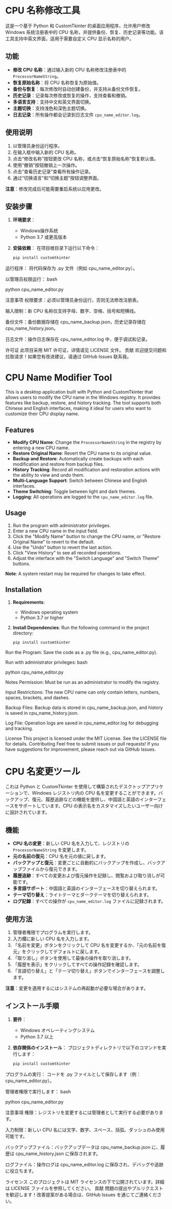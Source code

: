 # CPU 名称修改工具

这是一个基于 Python 和 CustomTkinter 的桌面应用程序，允许用户修改 Windows 系统注册表中的 CPU 名称，并提供备份、恢复、历史记录等功能。该工具支持中英文界面，适用于需要自定义 CPU 显示名称的用户。

## 功能

- **修改 CPU 名称**：通过输入新的 CPU 名称修改注册表中的 `ProcessorNameString`。
- **恢复原始名称**：将 CPU 名称恢复为原始值。
- **备份与恢复**：每次修改时自动创建备份，并支持从备份文件恢复。
- **历史记录**：记录每次修改或恢复的操作，支持查看和撤销。
- **多语言支持**：支持中文和英文界面切换。
- **主题切换**：支持浅色和深色主题切换。
- **日志记录**：所有操作都会记录到日志文件 `cpu_name_editor.log`。

## 使用说明

1. 以管理员身份运行程序。
2. 在输入框中输入新的 CPU 名称。
3. 点击“修改名称”按钮更改 CPU 名称，或点击“恢复原始名称”恢复默认值。
4. 使用“撤销”按钮撤销上一次操作。
5. 点击“查看历史记录”查看所有操作记录。
6. 通过“切换语言”和“切换主题”按钮调整界面。

**注意**：修改完成后可能需要重启系统以应用更改。

## 安装步骤

1. **环境要求**：
   - Windows操作系统
   - Python 3.7 或更高版本

2. **安装依赖**：
   在项目根目录下运行以下命令：
   ```bash
   pip install customtkinter

运行程序：
将代码保存为 .py 文件（例如 cpu_name_editor.py）。

以管理员权限运行：
bash

python cpu_name_editor.py

注意事项
权限要求：必须以管理员身份运行，否则无法修改注册表。

输入限制：新 CPU 名称仅支持字母、数字、空格、括号和短横线。

备份文件：备份数据存储在 cpu_name_backup.json，历史记录存储在 cpu_name_history.json。

日志文件：操作日志保存在 cpu_name_editor.log 中，便于调试和记录。

许可证
此项目采用 MIT 许可证，详情请见 LICENSE 文件。
贡献
欢迎提交问题和拉取请求！如果您有改进建议，请通过 GitHub Issues 联系我。

# CPU Name Modifier Tool

This is a desktop application built with Python and CustomTkinter that allows users to modify the CPU name in the Windows registry. It provides features like backup, restore, and history tracking. The tool supports both Chinese and English interfaces, making it ideal for users who want to customize their CPU display name.

## Features

- **Modify CPU Name**: Change the `ProcessorNameString` in the registry by entering a new CPU name.
- **Restore Original Name**: Revert the CPU name to its original value.
- **Backup and Restore**: Automatically create backups with each modification and restore from backup files.
- **History Tracking**: Record all modification and restoration actions with the ability to view and undo them.
- **Multi-Language Support**: Switch between Chinese and English interfaces.
- **Theme Switching**: Toggle between light and dark themes.
- **Logging**: All operations are logged to the `cpu_name_editor.log` file.

## Usage

1. Run the program with administrator privileges.
2. Enter a new CPU name in the input field.
3. Click the "Modify Name" button to change the CPU name, or "Restore Original Name" to revert to the default.
4. Use the "Undo" button to revert the last action.
5. Click "View History" to see all recorded operations.
6. Adjust the interface with the "Switch Language" and "Switch Theme" buttons.

**Note**: A system restart may be required for changes to take effect.

## Installation

1. **Requirements**:
   - Windows operating system
   - Python 3.7 or higher

2. **Install Dependencies**:
   Run the following command in the project directory:
   ```bash
   pip install customtkinter

Run the Program:
Save the code as a .py file (e.g., cpu_name_editor.py).

Run with administrator privileges:
bash

python cpu_name_editor.py

Notes
Permission: Must be run as an administrator to modify the registry.

Input Restrictions: The new CPU name can only contain letters, numbers, spaces, brackets, and dashes.

Backup Files: Backup data is stored in cpu_name_backup.json, and history is saved in cpu_name_history.json.

Log File: Operation logs are saved in cpu_name_editor.log for debugging and tracking.

License
This project is licensed under the MIT License. See the LICENSE file for details.
Contributing
Feel free to submit issues or pull requests! If you have suggestions for improvement, please reach out via GitHub Issues.

# CPU 名変更ツール

これは Python と CustomTkinter を使用して構築されたデスクトップアプリケーションで、Windows レジストリ内の CPU 名を変更することができます。バックアップ、復元、履歴追跡などの機能を提供し、中国語と英語のインターフェースをサポートしています。CPU の表示名をカスタマイズしたいユーザー向けに設計されています。

## 機能

- **CPU 名の変更**：新しい CPU 名を入力して、レジストリの `ProcessorNameString` を変更します。
- **元の名前の復元**：CPU 名を元の値に戻します。
- **バックアップと復元**：変更ごとに自動的にバックアップを作成し、バックアップファイルから復元できます。
- **履歴追跡**：すべての変更および復元操作を記録し、閲覧および取り消しが可能です。
- **多言語サポート**：中国語と英語のインターフェースを切り替えられます。
- **テーマ切り替え**：ライトテーマとダークテーマを切り替えられます。
- **ログ記録**：すべての操作が `cpu_name_editor.log` ファイルに記録されます。

## 使用方法

1. 管理者権限でプログラムを実行します。
2. 入力欄に新しい CPU 名を入力します。
3. 「名前を変更」ボタンをクリックして CPU 名を変更するか、「元の名前を復元」をクリックしてデフォルトに戻します。
4. 「取り消し」ボタンを使用して最後の操作を取り消します。
5. 「履歴を表示」をクリックしてすべての操作記録を確認します。
6. 「言語切り替え」と「テーマ切り替え」ボタンでインターフェースを調整します。

**注意**：変更を適用するにはシステムの再起動が必要な場合があります。

## インストール手順

1. **要件**：
   - Windows オペレーティングシステム
   - Python 3.7 以上

2. **依存関係のインストール**：
   プロジェクトディレクトリで以下のコマンドを実行します：
   ```bash
   pip install customtkinter

プログラムの実行：
コードを .py ファイルとして保存します（例：cpu_name_editor.py）。

管理者権限で実行します：
bash

python cpu_name_editor.py

注意事項
権限：レジストリを変更するには管理者として実行する必要があります。

入力制限：新しい CPU 名には文字、数字、スペース、括弧、ダッシュのみ使用可能です。

バックアップファイル：バックアップデータは cpu_name_backup.json に、履歴は cpu_name_history.json に保存されます。

ログファイル：操作ログは cpu_name_editor.log に保存され、デバッグや追跡に役立ちます。

ライセンス
このプロジェクトは MIT ライセンスの下で公開されています。詳細は LICENSE ファイルを参照してください。
貢献
問題の提出やプルリクエストを歓迎します！改善提案がある場合は、GitHub Issues を通じてご連絡ください。

